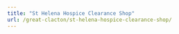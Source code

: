 ```yaml
---
title: "St Helena Hospice Clearance Shop"
url: /great-clacton/st-helena-hospice-clearance-shop/
---
```

